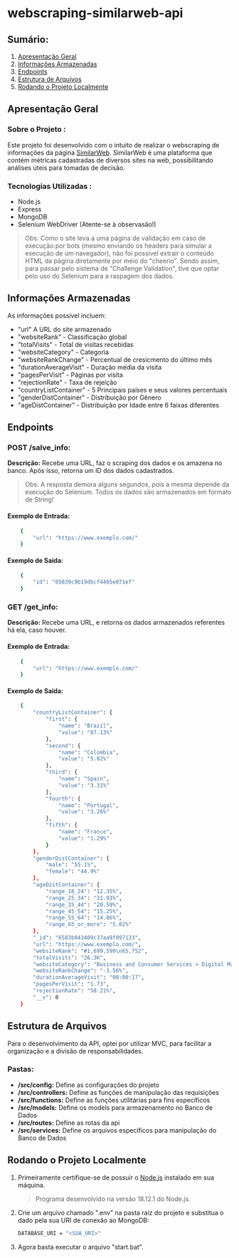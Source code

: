 # webscraping-similarweb-api

## Sumário:

1. [Apresentação Geral](#apresentação-geral)
2. [Informações Armazenadas](#informações-armazenadas)
3. [Endpoints](#endpoints)
4. [Estrutura de Arquivos](#estrutura-de-arquivos)
5. [Rodando o Projeto Localmente ](#rodando-o-projeto-localmente)



## Apresentação Geral

### Sobre o Projeto :

Este projeto foi desenvolvido com o intuito de realizar o webscraping de informações da página <a href="https://www.similarweb.com">SimilarWeb</a>. SimilarWeb é uma plataforma que contém métricas cadastradas de diversos sites na web, possibilitando análises úteis para tomadas de decisão.

### Tecnologias Utilizadas :

- Node.js
- Express
- MongoDB
- Selenium WebDriver (Atente-se à observasão!)

> Obs: Como o site leva a uma página de validação em caso de execução por bots (mesmo enviando os headers para simular a execução de um navegador), não foi possível extrair o conteúdo HTML da página diretamente por meio do "cheerio". Sendo assim, para passar pelo sistema de "Challenge Validation", tive que optar pelo uso do Selenium para a raspagem dos dados.

## Informações Armazenadas

As informações possível incluem:
- "url"  A URL do site armazenado
- "websiteRank" - Classificação global
- "totalVisits" - Total de visitas recebidas
- "websiteCategory" - Categoria
- "websiteRankChange" - Percentual de cresicmento do último mês
- "durationAverageVisit" - Duração média da visita
- "pagesPerVisit" - Páginas por visita
- "rejectionRate" - Taxa de rejeição
- "countryListContainer" - 5 Principais países e seus valores percentuais
- "genderDistContainer" - Distribuição por Gênero 
- "ageDistContainer" - Distribuição por Idade entre 6 faixas diferentes

## Endpoints

### POST /salve_info:

**Descrição:** Recebe uma URL, faz o scraping dos dados e os amazena no banco. Após isso, retorna um ID dos dados cadastrados.

> Obs: A resposta demora alguns segundos, pois a mesma depende da execução do Selenium. Todos os dados são armazenados em formato de String!

#### Exemplo de Entrada:

```bash
    {
	    "url": "https://www.exemplo.com/"
    }
```

#### Exemplo de Saída:

```bash
    {
	    "id": "65839c9b19dbcf4465e071ef"
    }
```

### GET /get_info:

**Descrição:** Recebe uma URL, e retorna os dados armazenados referentes há ela, caso houver.

#### Exemplo de Entrada:

```bash
    {
	    "url": "https://www.exemplo.com/"
    }
```

#### Exemplo de Saída:

```bash
    {
        "countryListContainer": {
            "first": {
                "name": "Brazil",
                "value": "87.13%"
            },
            "second": {
                "name": "Colombia",
                "value": "5.02%"
            },
            "third": {
                "name": "Spain",
                "value": "3.31%"
            },
            "fourth": {
                "name": "Portugal",
                "value": "3.26%"
            },
            "fifth": {
                "name": "France",
                "value": "1.29%"
            }
        },
        "genderDistContainer": {
            "male": "55.1%",
            "female": "44.9%"
        },
        "ageDistContainer": {
            "range_18_24": "12.35%",
            "range_25_34": "31.93%",
            "range_35_44": "20.59%",
            "range_45_54": "15.25%",
            "range_55_64": "14.86%",
            "range_65_or_more": "5.02%"
        },
        "_id": "6583b943409c37aa9f097133",
        "url": "https://www.exemplo.com/",
        "websiteRank": "#1,699,599\n65,752",
        "totalVisits": "26.3K",
        "websiteCategory": "Business and Consumer Services > Digital Marketing",
        "websiteRankChange": "-3.56%",
        "durationAverageVisit": "00:00:17",
        "pagesPerVisit": "1.73",
        "rejectionRate": "58.21%",
        "__v": 0
    }
```

## Estrutura de Arquivos

Para o desenvolvimento da API, optei por utilizar MVC, para facilitar a organização e a divisão de responsabilidades.

### Pastas:

- **/src/config:** Define as configurações do projeto
- **/src/controllers:** Define as funções de manipulação das requisições
- **/src/functions:** Define as funções utilitárias para fins específicos
- **/src/models:** Define os models para armazenamento no Banco de Dados
- **/src/routes:** Define as rotas da api
- **/src/services:** Define os arquivos específicos para manipulação do Banco de Dados


## Rodando o Projeto Localmente 

1. Primeiramente certifique-se de possuir o <a href="https://nodejs.org/en">Node.js</a> instalado em sua máquina.

   > Programa desenvolvido na versão 18.12.1 do Node.js.

2. Crie um arquivo chamado ".env" na pasta raíz do projeto e substitua o dado pela sua URI de conexão ao MongoDB:

   ```bash
   DATABASE_URI = "<SUA_URI>"
   ```

3. Agora basta executar o arquivo "start.bat".
